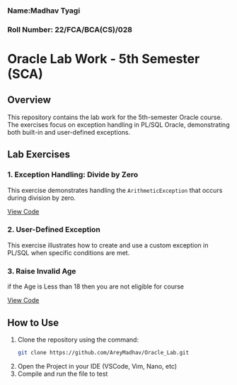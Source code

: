 ### Name:Madhav Tyagi
### Roll Number: 22/FCA/BCA(CS)/028

# Oracle Lab Work - 5th Semester (SCA)

## Overview
This repository contains the lab work for the 5th-semester Oracle course. The exercises focus on exception handling in PL/SQL Oracle, demonstrating both built-in and user-defined exceptions.

## Lab Exercises

### 1. Exception Handling: Divide by Zero
This exercise demonstrates handling the `ArithmeticException` that occurs during division by zero.

[View Code](/src/Exception.dbms)

### 2. User-Defined Exception
This exercise illustrates how to create and use a custom exception in PL/SQL when specific conditions are met.

### 3. Raise Invalid Age
if the Age is Less than 18 then you are not eligible for course

[View Code](code_link_from_git_repo)

## How to Use
1. Clone the repository using the command:
   ```bash
   git clone https://github.com/AreyMadhav/Oracle_Lab.git
2. Open the Project in your IDE (VSCode, Vim, Nano, etc)
3. Compile and run the file to test

